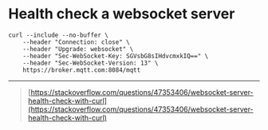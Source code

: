 # Health check a websocket server
```
curl --include --no-buffer \
    --header "Connection: close" \
    --header "Upgrade: websocket" \
    --header "Sec-WebSocket-Key: SGVsbG8sIHdvcmxkIQ==" \
    --header "Sec-WebSocket-Version: 13" \
    https://broker.mqtt.com:8084/mqtt
```
---
> [https://stackoverflow.com/questions/47353406/websocket-server-health-check-with-curl](https://stackoverflow.com/questions/47353406/websocket-server-health-check-with-curl)